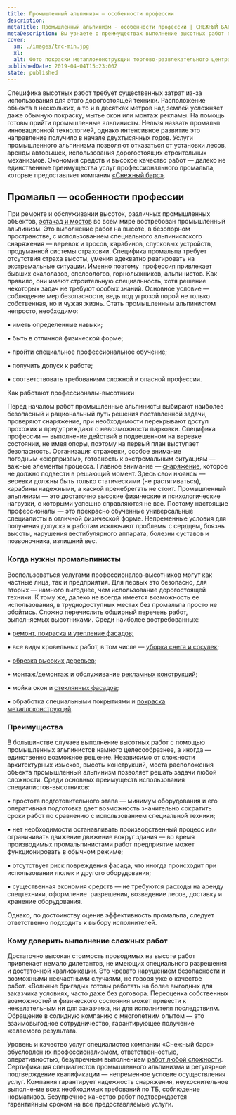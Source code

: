 ```yaml
---
title: Промышленный альпинизм — особенности профессии
description: 
metaTitle: Промышленный альпинизм - особенности профессии | СНЕЖНЫЙ БАРС
metaDescription: Вы узнаете о преимуществах выполнение высотных работ промышленными альпинистами от профессионалов компании "Снежный Барс" ☎+38(096)555-30-92
cover:
  sm: ./images/trc-min.jpg
  xl: 
  alt: Фото покраски металлоконструкции торгово-развлекательного центра промышленными альпинистами компании "Снежный Барс"
publishedDate: 2019-04-04T15:23:00Z
state: published    
---
```

Специфика высотных работ требует существенных затрат из-за использования для этого дорогостоящей техники. Расположение объекта в нескольких, а то и в десятках метров над землей усложняет даже обычную покраску, мытье окон или монтаж рекламы. На помощь готовы прийти промышленные альпинисты. Нельзя назвать промальп инновационной технологией, однако интенсивное развитие это направление получило в начале двухтысячных годов. Услуги промышленного альпинизма позволяют отказаться от установки лесов, аренды автовышек, использования дорогостоящих строительных механизмов. Экономия средств и высокое качество работ — далеко не единственные преимущества услуг профессионального промальпа, которые предоставляет компания [«Снежный барс»](/).

## Промальп — особенности профессии

При ремонте и обслуживании высоток, различных промышленных объектов, [эстакад и мостов](/puteprovody-mosty-i-estakady) во всем мире востребован промышленный альпинизм. Это выполнение работ на высоте, в безопорном пространстве, с использованием специального альпинистского снаряжения — веревок и тросов, карабинов, спусковых устройств, продуманной системы страховки. Специфика промальпа требует отсутствия страха высоты, умения адекватно реагировать на экстремальные ситуации. Именно поэтому  профессия привлекает бывших скалолазов, спелеологов, горнолыжников, альпинистов. Как правило, они имеют строительную специальность, хотя решение некоторых задач не требуют особых знаний. Основное условие — соблюдение мер безопасности, ведь под угрозой порой не только собственная, но и чужая жизнь. Стать промышленным альпинистом непросто, необходимо:

• иметь определенные навыки;

• быть в отличной физической форме;

• пройти специальное профессиональное обучение;

• получить допуск к работе;

• соответствовать требованиям сложной и опасной профессии.

Как работают профессионалы-высотники

Перед началом работ промышленные альпинисты выбирают наиболее безопасный и рациональный путь решения поставленной задачи, проверяют снаряжение, при необходимости перекрывают доступ прохожих и предупреждают о невозможности парковки. Специфика профессии — выполнение действий в подвешенном на веревке состоянии, не имея опоры, поэтому на первый план выступает безопасность. Организация страховки, особое внимание погодным «сюрпризам», готовность к экстремальным ситуациям — важные элементы процесса. Главное внимание — [снаряжение](/arenda-i-prodazha-oborudovaniya), которое не должно подвести в решающий момент. Здесь свои нюансы — веревки должны быть только статическими (не растягиваться), карабины надежными, а каской пренебрегать не стоит. Промышленный альпинизм — это достаточно высокие физические и психологические нагрузки, с которыми успешно справляются не все. Поэтому настоящие профессионалы — это прекрасно обученные универсальные специалисты в отличной физической форме. Непременные условия для получения допуска к работам исключают проблемы с сердцем, боязнь высоты, нарушения вестибулярного аппарата, болезни суставов и позвоночника, излишний вес.

### Когда нужны промальпинисты

Воспользоваться услугами профессионалов-высотников могут как частные лица, так и предприятия. Для первых это безопасно, для вторых — намного выгоднее, чем использование дорогостоящей техники. К тому же, далеко не всегда имеется возможность ее использования, в труднодоступных местах без промальпа просто не обойтись. Сложно перечислить обширный перечень работ, выполняемых высотниками. Среди наиболее востребованных:

• [ремонт, покраска и утепление фасадов;](/pokraska-fasada)

• все виды кровельных работ, в том числе — [уборка снега и сосулек](/uborka-snega-s-krysh);

• [обрезка высоких деревьев](/obrezka-derevev);

• монтаж/демонтаж и обслуживание [рекламных конструкций](/montazh-i-demontazh-reklamnyx-konstrukcij-shhitov-i-bannerov);

• мойка окон и [стеклянных фасадов](/moika-okon);

• обработка специальными покрытиями и [покраска металлоконструкций](/pokraska-metalla).

### Преимущества

В большинстве случаев выполнение высотных работ с помощью промышленных альпинистов намного целесообразнее, а иногда — единственно возможное решение. Независимо от сложности архитектурных изысков, высоты конструкций, места расположения объекта промышленный альпинизм позволяет решать задачи любой сложности. Среди основных преимуществ использования специалистов-высотников:

• простота подготовительного этапа — минимум оборудования и его оперативная подготовка дает возможность значительно сократить сроки работ по сравнению с использованием специальной техники;

• нет необходимости останавливать производственный процесс или ограничивать движение движение вокруг здания — во время производимых промальпинистами работ предприятие может функционировать в обычном режиме;

• отсутствует риск повреждения фасада, что иногда происходит при использовании люлек и другого оборудования;

• существенная экономия средств — не требуются расходы на аренду спецтехники, оформление  разрешения, возведение лесов, доставку и хранение оборудования.

Однако, по достоинству оценив эффективность промальпа, следует ответственно подходить к выбору исполнителей.

### Кому доверить выполнение сложных работ

Достаточно высокая стоимость проводимых на высоте работ привлекает немало дилетантов, не имеющих специального разрешения и достаточной квалификации. Это чревато нарушением безопасности и возможными несчастными случаями, не говоря уже о качестве работ. «Вольные бригады» готовы работать на более выгодных для заказчика условиях, часто даже без договора. Переоценка собственных возможностей и физического состояния может привести к нежелательным ни для заказчика, ни для исполнителя последствиям. Обращение в солидную компанию с многолетним опытом — это взаимовыгодное сотрудничество, гарантирующее получение желаемого результата.

Уровень и качество услуг специалистов компании «Снежный барс» обусловлен их профессионализмом, ответственностью, оперативностью, безупречным выполнением [работ любой сложности](/prajs). Сертификация специалистов промышленного альпинизма и регулярное подтверждение квалификации — непременное условие осуществления услуг. Компания гарантирует надежность снаряжения, неукоснительное выполнение всех необходимых требований по ТБ, соблюдение нормативов. Безупречное качество работ подтверждается гарантийным сроком на все предоставляемые услуги.
